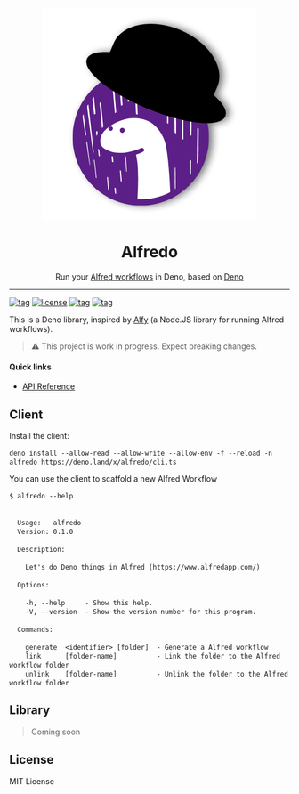 <p align="center">
    <img align="center" src="https://github.com/j3lte/alfredo/raw/main/.github/.assets/big_icon.png" />
    <br>
    <h1 align="center"> Alfredo</h1>
    <p align="center">Run your <a href="https://www.alfredapp.com/">Alfred workflows</a> in Deno, based on <a href="https://deno.land/">Deno</a></p>
</p>

---

[![tag](https://img.shields.io/github/tag/j3lte/alfredo.svg)](https://github.com/j3lte/alfredo)
[![license](https://img.shields.io/github/license/j3lte/alfredo.svg)](https://github.com/j3lte/alfredo)
[![tag](https://img.shields.io/badge/deno->=1.23.0-green.svg)](https://github.com/denoland/deno)
[![tag](https://img.shields.io/badge/std-0.147.0-green.svg)](https://github.com/denoland/deno)

This is a Deno library, inspired by [Alfy](https://github.com/sindresorhus/alfy)
(a Node.JS library for running Alfred workflows).

> ⚠️ This project is work in progress. Expect breaking changes.

#### Quick links

- [API Reference](https://doc.deno.land/https://deno.land/x/alfredo/mod.ts)

## Client

Install the client:

```
deno install --allow-read --allow-write --allow-env -f --reload -n alfredo https://deno.land/x/alfredo/cli.ts
```

You can use the client to scaffold a new Alfred Workflow

```
$ alfredo --help


  Usage:   alfredo
  Version: 0.1.0

  Description:

    Let's do Deno things in Alfred (https://www.alfredapp.com/)

  Options:

    -h, --help     - Show this help.
    -V, --version  - Show the version number for this program.

  Commands:

    generate  <identifier> [folder]  - Generate a Alfred workflow
    link      [folder-name]          - Link the folder to the Alfred workflow folder
    unlink    [folder-name]          - Unlink the folder to the Alfred workflow folder
```

## Library

> Coming soon

## License

MIT License
